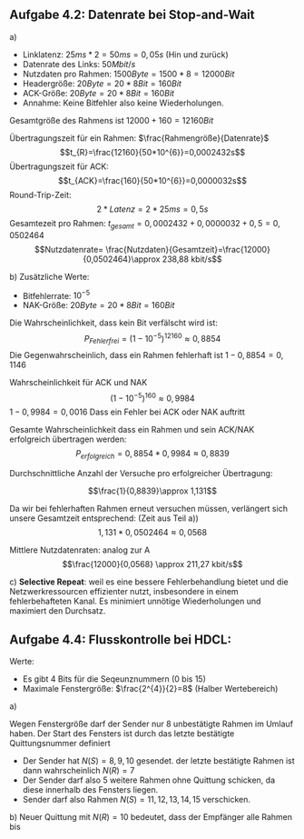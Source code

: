 ## Aufgabe 4.2: Datenrate bei Stop-and-Wait

a)

- Linklatenz: $25ms * 2 =50ms =0,05s$ (Hin und zurück)
- Datenrate des Links: $50 Mbit/s$
- Nutzdaten pro Rahmen: $1500Byte = 1500*8 =12000 Bit$
- Headergröße: $20Byte =20*8Bit =160Bit$
- ACK-Größe: $20Byte =20*8 Bit =160Bit$
- Annahme: Keine Bitfehler also keine Wiederholungen.

Gesamtgröße des Rahmens ist $12000+160=12160Bit$

Übertragungszeit für ein Rahmen: $\frac{Rahmengröße}{Datenrate}$
$$t_{R}=\frac{12160}{50*10^{6}}=0,0002432s$$
Übertragungszeit für ACK:
$$t_{ACK}=\frac{160}{50*10^{6}}=0,0000032s$$
Round-Trip-Zeit:
$$2 * Latenz = 2* 25ms=0,5s$$
Gesamtezeit pro Rahmen:
$t_{gesamt}=0,0002432+0,0000032+0,5=0,0502464$
$$Nutzdatenrate= \frac{Nutzdaten}{Gesamtzeit}=\frac{12000}{0,0502464}\approx 238,88 kbit/s$$

b) 
Zusätzliche Werte:
- Bitfehlerrate: $10^{-5}$
- NAK-Größe: $20Byte =20*8 Bit =160Bit$

Die Wahrscheinlichkeit, dass kein Bit verfälscht wird ist:
$$P_{Fehlerfrei}= (1-10^{-5})^{12160} \approx 0,8854$$
Die Gegenwahrscheinlich, dass ein Rahmen fehlerhaft ist $1- 0,8854= 0,1146$

Wahrscheinlichkeit für ACK und NAK
$$(1-10^{-5})^{160} \approx 0,9984$$
$1- 0,9984 = 0,0016$ Dass ein Fehler bei ACK oder NAK auftritt

Gesamte Wahrscheinlichkeit dass ein Rahmen und sein ACK/NAK erfolgreich übertragen werden:
$$P_{erfolgreich}=0,8854*0,9984 \approx 0,8839$$

Durchschnittliche Anzahl der Versuche pro erfolgreicher Übertragung:

$$\frac{1}{0,8839}\approx 1,131$$

Da wir bei fehlerhaften Rahmen erneut versuchen müssen, verlängert sich unsere Gesamtzeit entsprechend: (Zeit aus Teil a))
$$1,131*0,0502464 \approx 0,0568$$

Mittlere Nutzdatenraten: analog zur A
$$\frac{12000}{0,0568} \approx 211,27 kbit/s$$

c) 
**Selective Repeat**: weil es eine bessere Fehlerbehandlung bietet und die Netzwerkressourcen effizienter nutzt, insbesondere in einem fehlerbehafteten Kanal. Es minimiert unnötige Wiederholungen und maximiert den Durchsatz.

## Aufgabe 4.4: Flusskontrolle bei HDCL:

Werte:
- Es gibt 4 Bits für die Seqeunznummern (0 bis 15)
- Maximale Fenstergröße: $\frac{2^{4}}{2}=8$ (Halber Wertebereich)

a)

Wegen Fenstergröße darf der Sender nur 8 unbestätigte Rahmen im Umlauf haben. Der Start des Fensters ist durch das letzte bestätigte Quittungsnummer definiert
- Der Sender hat $N(S)=8,9,10$ gesendet. der letzte bestätigte Rahmen ist dann wahrscheinlich $N(R)=7$
- Der Sender darf also 5 weitere Rahmen ohne Quittung schicken, da diese innerhalb des Fensters liegen.
- Sender darf also Rahmen $N(S)=11,12,13,14,15$ verschicken.

b)
Neuer Quittung mit $N(R)=10$ bedeutet, dass der Empfänger alle Rahmen bis